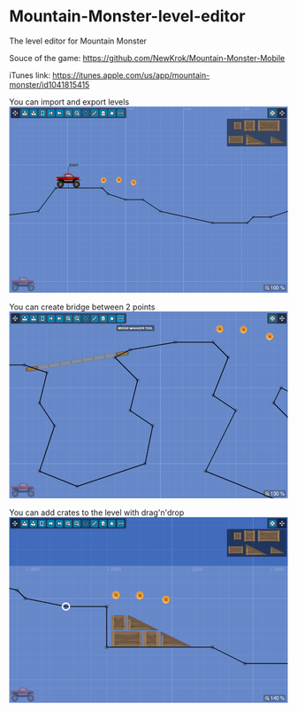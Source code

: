 # Mountain-Monster-level-editor
The level editor for Mountain Monster

Souce of the game: https://github.com/NewKrok/Mountain-Monster-Mobile

iTunes link: https://itunes.apple.com/us/app/mountain-monster/id1041815415

You can import and export levels
![alt tag](https://github.com/NewKrok/Mountain-Monster-level-editor/blob/master/preview/screenshot_base.png)

You can create bridge between 2 points
![alt tag](https://github.com/NewKrok/Mountain-Monster-level-editor/blob/master/preview/screenshot_bridge.png)

You can add crates to the level with drag'n'drop
![alt tag](https://github.com/NewKrok/Mountain-Monster-level-editor/blob/master/preview/screenshot_crate.png)
